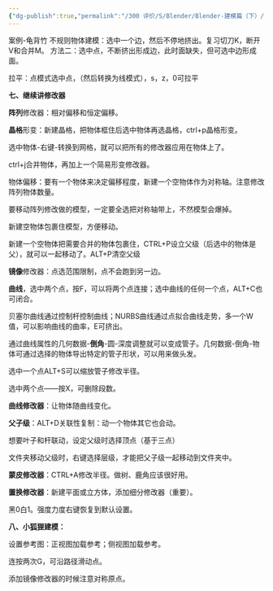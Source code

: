```yaml
---
{"dg-publish":true,"permalink":"/300 评价/S/Blender/Blender-建模篇（下）/","title":"Blender-建模篇（下）","created":"2024-01-25T18:45:04.000+08:00","updated":"2024-01-25T18:45:04.000+08:00"}
---
```


案例-龟背竹
不规则物体建模：选中一个边，然后不停地挤出。复习切刀K，断开V和合并M。
方法二：选中点，不断挤出形成边，此时面缺失，但可选中边形成面。

拉平：点模式选中点，（然后转换为线模式），s，z，0可拉平

**七、继续讲修改器**

**阵列**修改器：相对偏移和恒定偏移。

**晶格**形变：新建晶格，把物体框住后选中物体再选晶格，ctrl+p晶格形变。

选中物体-右键-转换到网格，就可以把所有的修改器应用在物体上了。

ctrl+j合并物体，再加上一个简易形变修改器。

物体偏移：要有一个物体来决定偏移程度，新建一个空物体作为对称轴。注意修改阵列物体数量。

要移动阵列修改做的模型，一定要全选把对称轴带上，不然模型会爆掉。

新建空物体包裹住模型，方便移动。

新建一个空物体把需要合并的物体包裹住，CTRL+P设立父级（后选中的物体是父），就可以一起移动了。ALT+P清空父级

**镜像**修改器：点选范围限制，点不会跑到另一边。

  

**曲线**，选中两个点，按F，可以将两个点连接；选中曲线的任何一个点，ALT+C也可闭合。

贝塞尔曲线通过控制杆控制曲线；NURBS曲线通过点拟合曲线走势，多一个W值，可以影响曲线的曲率，E可挤出。

通过曲线属性的几何数据-**倒角**-圆-深度调整就可以变成管子。几何数据-倒角-物体可通过选择的物体导出特定的管子形状，可以用来做头发。

选中一个点ALT+S可以缩放管子修改半径。

选中两个点——按X，可删除段数。

**曲线修改器**：让物体随曲线变化。

**父子级**：ALT+D关联性复制：动一个物体其它也会动。

想要叶子和杆联动，设定父级时选择顶点（基于三点）

文件夹移动父级时，右键选择层级，才能把父子级一起移动到文件夹中。

**蒙皮修改器**：CTRL+A修改半径。做树、鹿角应该很好用。

**置换修改器**：新建平面或立方体，添加细分修改器（重要）。

黑0白1。强度力度右键恢复到默认设置。

  

**八、小狐狸建模：**

设置参考图：正视图加载参考；侧视图加载参考。

连按两次G，可沿路径滑动点。

添加镜像修改器的时候注意对称原点。